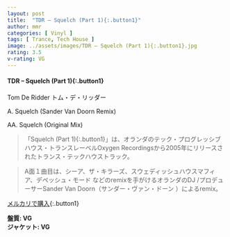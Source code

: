```yaml
---
layout: post
title:  "TDR – Squelch (Part 1){:.button1}"
author: mmr
categories: [ Vinyl ]
tags: [ Trance, Tech House ]
image: ../assets/images/TDR – Squelch (Part 1){:.button1}.jpg
rating: 3.5
v-rating: VG
---
```


#### TDR – Squelch (Part 1){:.button1}

Tom De Ridder トム・デ・リッダー

A. Squelch (Sander Van Doorn Remix)

AA. Squelch (Original Mix)

> 「Squelch (Part 1){:.button1}」は、オランダのテック・プログレッシブハウス・トランスレーベルOxygen Recordingsから2005年にリリースされたトランス・テックハウストラック。

> A面１曲目は、シーア、ザ・キラーズ、スウェディッシュハウスマフィア、デペッシュ・モード などのremixを手がけるオランダのDJ /プロデューサーSander Van Doorn（サンダー・ヴァン・ドーン ）によるremix。

[メルカリで購入](https://jp.mercari.com/item/m69773551122){:.button1}

<div class="mt-4 mb-4 d-flex align-items-center">
<strong class="mr-1">盤質: VG</strong>
</div>
<div class="mt-4 mb-4 d-flex align-items-center">
<strong class="mr-1">ジャケット: VG</strong>
</div>

